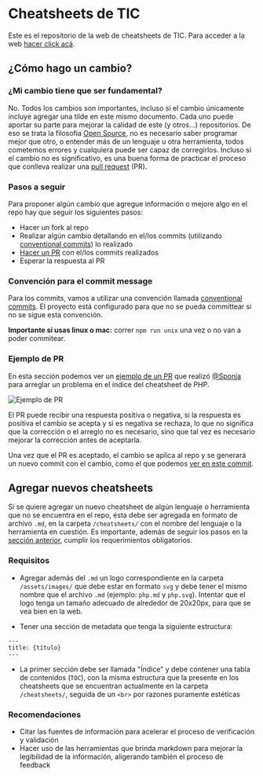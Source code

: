 # Cheatsheets de TIC

Este es el repositorio de la web de cheatsheets de TIC. Para acceder a la web [hacer click acá](https://cheatsheets-nv.vercel.app/).

## ¿Cómo hago un cambio?

### ¿Mi cambio tiene que ser fundamental?

No. Todos los cambios son importantes, incluso si el cambio únicamente incluye agregar una tilde en este mismo documento. Cada uno puede aportar su parte para mejorar la calidad de este (y otros...) repositorios. De eso se trata la filosofía [Open Source](https://opensource.org/about), no es necesario saber programar mejor que otro, o entender más de un lenguaje u otra herramienta, todos cometemos errores y cualquiera puede ser capaz de corregirlos. Incluso si el cambio no es significativo, es una buena forma de practicar el proceso que conlleva realizar una [pull request](https://docs.github.com/es/pull-requests/collaborating-with-pull-requests/proposing-changes-to-your-work-with-pull-requests/about-pull-requests) (PR).

### Pasos a seguir

Para proponer algún cambio que agregue información o mejore algo en el repo hay que seguir los siguientes pasos:

- Hacer un fork al repo
- Realizar algún cambio detallando en el/los commits (utilizando [conventional commits](https://www.conventionalcommits.org/)) lo realizado
- [Hacer un PR](#ejemplo-de-pr) con el/los commits realizados
- Esperar la respuesta al PR

### Convención para el commit message

Para los commits, vamos a utilizar una convención llamada [conventional commits](https://www.conventionalcommits.org/). El proyecto está configurado para que no se pueda committear si no se sigue esta convención.

**Importante si usas linux o mac:** correr `npm run unix` una vez o no van a poder commitear.

### Ejemplo de PR

En esta sección podemos ver un [ejemplo de un PR](https://github.com/nachovigilante/cheatsheets/pull/1) que realizó [@Sponja](https://github.com/Sponja-) para arreglar un problema en el índice del cheatsheet de PHP.

![Ejemplo de PR](/public/assets/images/PR.png)

El PR puede recibir una respuesta positiva o negativa, si la respuesta es positiva el cambio se acepta y si es negativa se rechaza, lo que no significa que la corrección o el arreglo no es necesario, sino que tal vez es necesario mejorar la corrección antes de aceptarla.

Una vez que el PR es aceptado, el cambio se aplica al repo y se generará un nuevo commit con el cambio, como el que podemos [ver en este commit](https://github.com/nachovigilante/cheatsheets/commit/1fc56153a09720a09a724b600c7386423c83cd66).

## Agregar nuevos cheatsheets

Si se quiere agregar un nuevo cheatsheet de algún lenguaje o herramienta que no se encuentra en el repo, ésta debe ser agregada en formato de archivo `.md`, en la carpeta `/cheatsheets/` con el nombre del lenguaje o la herramienta en cuestión. Es importante, además de seguir los pasos en la [sección anterior](#cómo-hago-un-cambio), cumplir los requerimientos obligatorios.

### Requisitos

- Agregar además del `.md` un logo correspondiente en la carpeta `/assets/images/` que debe estar en formato `svg` y debe tener el mismo nombre que el archivo `.md` (ejemplo: `php.md` y `php.svg`). Intentar que el logo tenga un tamaño adecuado de alrededor de 20x20px, para que se vea bien en la web.

- Tener una sección de metadata que tenga la siguiente estructura:

```plaintext
---
title: {título}
---
```

- La primer sección debe ser llamada "Índice" y debe contener una tabla de contenidos (`TOC`), con la misma estructura que la presente en los cheatsheets que se encuentran actualmente en la carpeta `/cheatsheets/`, seguida de un `<br>` por razones puramente estéticas

### Recomendaciones

- Citar las fuentes de información para acelerar el proceso de verificación y validación
- Hacer uso de las herramientas que brinda markdown para mejorar la legibilidad de la información, aligerando también el proceso de feedback
